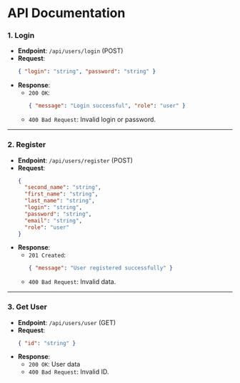 # API Documentation

### 1. **Login**
   - **Endpoint**: `/api/users/login` (POST)
   - **Request**:
     ```json
     { "login": "string", "password": "string" }
     ```
   - **Response**:
     - `200 OK`:
       ```json
       { "message": "Login successful", "role": "user" }
       ```
     - `400 Bad Request`: Invalid login or password.

---

### 2. **Register**
   - **Endpoint**: `/api/users/register` (POST)
   - **Request**:
     ```json
     { 
       "second_name": "string", 
       "first_name": "string", 
       "last_name": "string", 
       "login": "string", 
       "password": "string", 
       "email": "string", 
       "role": "user"
     }
     ```
   - **Response**:
     - `201 Created`:
       ```json
       { "message": "User registered successfully" }
       ```
     - `400 Bad Request`: Invalid data.

---

### 3. **Get User**
   - **Endpoint**: `/api/users/user` (GET)
   - **Request**:
     ```json
     { "id": "string" }
     ```
   - **Response**:
     - `200 OK`: User data
     - `400 Bad Request`: Invalid ID.
